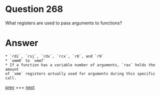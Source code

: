 
# Question 268



What registers are used to pass arguments to functions? 


# Answer


    
    * `rdi`, `rsi`, `rdx`, `rcx`, `r8`, and `r9`
    * `xmm0` to `xmm7`
    * If a function has a variable number of arguments, `rax` holds the amount
    of `xmm` registers actually used for arguments during this specific call.
    

[prev](267.md) +++ [next](269.md)
